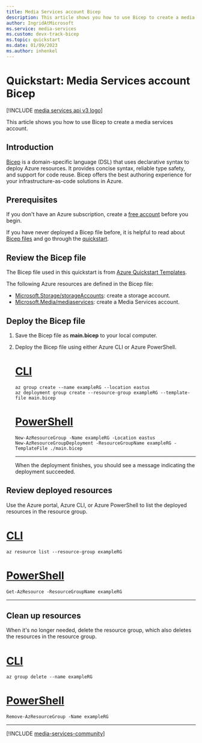 ```yaml
---
title: Media Services account Bicep
description: This article shows you how to use Bicep to create a media services account.
author: IngridAtMicrosoft
ms.service: media-services
ms.custom: devx-track-bicep
ms.topic: quickstart
ms.date: 01/09/2023
ms.author: inhenkel
---
```


# Quickstart: Media Services account Bicep

[!INCLUDE [media services api v3 logo](./includes/v3-hr.md)]

This article shows you how to use Bicep to create a media services account.

## Introduction

[Bicep](/azure/azure-resource-manager/bicep/overview) is a domain-specific language (DSL) that uses declarative syntax to deploy Azure resources. It provides concise syntax, reliable type safety, and support for code reuse. Bicep offers the best authoring experience for your infrastructure-as-code solutions in Azure.

## Prerequisites

If you don't have an Azure subscription, create a [free account](https://azure.microsoft.com/free/?WT.mc_id=A261C142F) before you begin.

If you have never deployed a Bicep file before, it is helpful to read about [Bicep files](/azure/azure-resource-manager/bicep/file) and go through the [quickstart](/azure/azure-resource-manager/bicep/quickstart-create-bicep-use-visual-studio-code?tabs=CLI).

## Review the Bicep file

The Bicep file used in this quickstart is from [Azure Quickstart Templates](https://azure.microsoft.com/resources/templates/media-services-create/).

<!--
The syntax for the Bicep file code fence is:

:::code language="bicep" source="~/../quickstart-templates/quickstarts/microsoft.media/media-services-create/main.bicep":::
-->

The following Azure resources are defined in the Bicep file:

- [Microsoft.Storage/storageAccounts](/azure/templates/microsoft.storage/storageaccounts): create a storage account.
- [Microsoft.Media/mediaservices](/azure/templates/microsoft.media/mediaservices): create a Media Services account.

## Deploy the Bicep file

1. Save the Bicep file as **main.bicep** to your local computer.
1. Deploy the Bicep file using either Azure CLI or Azure PowerShell.

    # [CLI](#tab/CLI)

    ```azurecli
    az group create --name exampleRG --location eastus
    az deployment group create --resource-group exampleRG --template-file main.bicep
    ```

    # [PowerShell](#tab/PowerShell)

    ```azurepowershell
    New-AzResourceGroup -Name exampleRG -Location eastus
    New-AzResourceGroupDeployment -ResourceGroupName exampleRG -TemplateFile ./main.bicep
    ```

    ---

    When the deployment finishes, you should see a message indicating the deployment succeeded.

## Review deployed resources

Use the Azure portal, Azure CLI, or Azure PowerShell to list the deployed resources in the resource group.

# [CLI](#tab/CLI)

```azurecli-interactive
az resource list --resource-group exampleRG
```

# [PowerShell](#tab/PowerShell)

```azurepowershell-interactive
Get-AzResource -ResourceGroupName exampleRG
```

---

## Clean up resources

When it's no longer needed, delete the resource group, which also deletes the resources in the resource group.

# [CLI](#tab/CLI)

```azurecli-interactive
az group delete --name exampleRG
```

# [PowerShell](#tab/PowerShell)

```azurepowershell-interactive
Remove-AzResourceGroup -Name exampleRG
```

---

[!INCLUDE [media-services-community](includes/media-services-community.md)]
